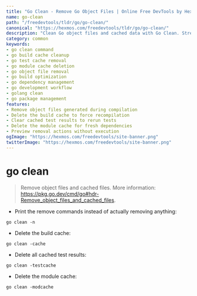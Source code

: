```yaml
---
title: "Go Clean - Remove Go Object Files | Online Free DevTools by Hexmos"
name: go-clean
path: "/freedevtools/tldr/go/go-clean/"
canonical: "https://hexmos.com/freedevtools/tldr/go/go-clean/"
description: "Clean Go object files and cached data with Go Clean. Streamline your Go development workflow and optimize build processes. Free online tool, no registration required."
category: common
keywords:
- go clean command
- go build cache cleanup
- go test cache removal
- go module cache deletion
- go object file removal
- go build optimization
- go dependency management
- go development workflow
- golang clean
- go package management
features:
- Remove object files generated during compilation
- Delete the build cache to force recompilation
- Clear cached test results to rerun tests
- Delete the module cache for fresh dependencies
- Preview removal actions without execution
ogImage: "https://hexmos.com/freedevtools/site-banner.png"
twitterImage: "https://hexmos.com/freedevtools/site-banner.png"
---
```


# go clean

> Remove object files and cached files.
> More information: <https://pkg.go.dev/cmd/go#hdr-Remove_object_files_and_cached_files>.

- Print the remove commands instead of actually removing anything:

`go clean -n`

- Delete the build cache:

`go clean -cache`

- Delete all cached test results:

`go clean -testcache`

- Delete the module cache:

`go clean -modcache`
